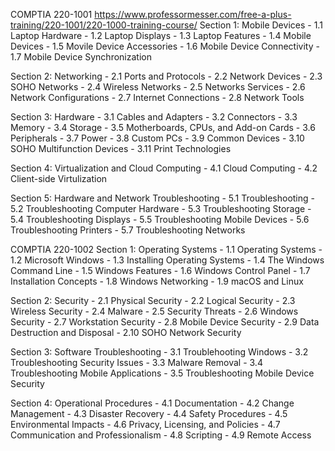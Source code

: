 COMPTIA 220-1001
  https://www.professormesser.com/free-a-plus-training/220-1001/220-1000-training-course/
  Section 1: Mobile Devices
    - 1.1 Laptop Hardware
    - 1.2 Laptop Displays
    - 1.3 Laptop Features
    - 1.4 Mobile Devices
    - 1.5 Movile Device Accessories
    - 1.6 Mobile Device Connectivity
    - 1.7 Mobile Device Synchronization

  Section 2: Networking
    - 2.1 Ports and Protocols
    - 2.2 Network Devices
    - 2.3 SOHO Networks
    - 2.4 Wireless Networks
    - 2.5 Networks Services
    - 2.6 Network Configurations
    - 2.7 Internet Connections
    - 2.8 Network Tools

  Section 3: Hardware
    - 3.1 Cables and Adapters
    - 3.2 Connectors
    - 3.3 Memory
    - 3.4 Storage
    - 3.5 Motherboards, CPUs, and Add-on Cards
    - 3.6 Peripherals
    - 3.7 Power
    - 3.8 Custom PCs
    - 3.9 Common Devices
    - 3.10 SOHO Multifunction Devices
    - 3.11 Print Technologies

  Section 4: Virtualization and Cloud Computing
    - 4.1 Cloud Computing
    - 4.2 Client-side Virtulization

  Section 5: Hardware and Network Troubleshooting
    - 5.1 Troubleshooting
    - 5.2 Troubleshooting Computer Hardware
    - 5.3 Troubleshooting Storage
    - 5.4 Troubleshooting Displays
    - 5.5 Troubleshooting Mobile Devices
    - 5.6 Troubleshooting Printers
    - 5.7 Troubleshooting Networks

COMPTIA 220-1002
  Section 1: Operating Systems
    - 1.1 Operating Systems
    - 1.2 Microsoft Windows
    - 1.3 Installing Operating Systems
    - 1.4 The Windows Command Line
    - 1.5 Windows Features
    - 1.6 Windows Control Panel
    - 1.7 Installation Concepts
    - 1.8 Windows Networking
    - 1.9 macOS and Linux
  
  Section 2: Security
    - 2.1 Physical Security
    - 2.2 Logical Security
    - 2.3 Wireless Security
    - 2.4 Malware
    - 2.5 Security Threats
    - 2.6 Windows Security
    - 2.7 Workstation Security
    - 2.8 Mobile Device Security
    - 2.9 Data Destruction and Disposal
    - 2.10 SOHO Network Security
  
  Section 3: Software Troubleshooting
    - 3.1 Troublehooting Windows
    - 3.2 Troubleshooting Security Issues
    - 3.3 Malware Removal
    - 3.4 Troubleshooting Mobile Applications
    - 3.5 Troubleshooting Mobile Device Security
  
  Section 4: Operational Procedures
    - 4.1 Documentation
    - 4.2 Change Management
    - 4.3 Disaster Recovery
    - 4.4 Safety Procedures
    - 4.5 Environmental Impacts
    - 4.6 Privacy, Licensing, and Policies
    - 4.7 Communication and Professionalism
    - 4.8 Scripting
    - 4.9 Remote Access